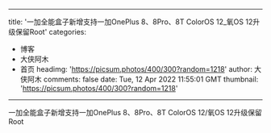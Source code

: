 
---
title: '一加全能盒子新增支持一加OnePlus 8、8Pro、8T ColorOS 12_氧OS 12升级保留Root'
categories: 
 - 博客
 - 大侠阿木
 - 首页
headimg: 'https://picsum.photos/400/300?random=1218'
author: 大侠阿木
comments: false
date: Tue, 12 Apr 2022 11:55:01 GMT
thumbnail: 'https://picsum.photos/400/300?random=1218'
---

<div>   
一加全能盒子新增支持一加OnePlus 8、8Pro、8T ColorOS 12/氧OS 12升级保留Root  
</div>
            
